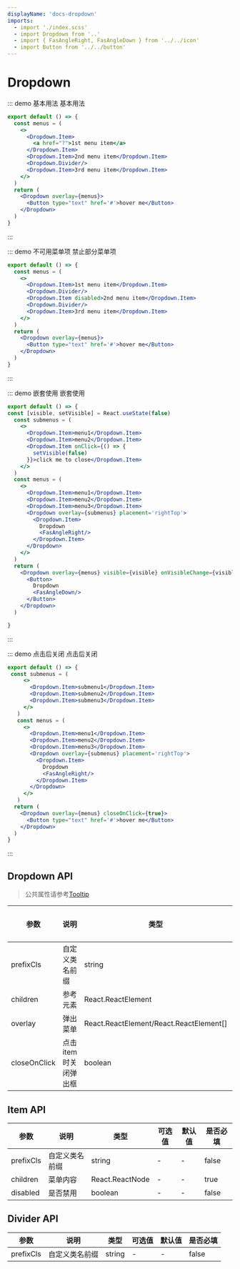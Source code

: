 ```yaml
---
displayName: 'docs-dropdown'
imports:
  - import './index.scss'
  - import Dropdown from '..'
  - import { FasAngleRight, FasAngleDown } from '../../icon'
  - import Button from '../../button'
---
```

# Dropdown

::: demo 基本用法
基本用法

```jsx
export default () => {
  const menus = (
    <>
      <Dropdown.Item>
        <a href="?">1st menu item</a>
      </Dropdown.Item>
      <Dropdown.Item>2nd menu item</Dropdown.Item>
      <Dropdown.Divider/>
      <Dropdown.Item>3rd menu item</Dropdown.Item>
    </>
  )
  return (
    <Dropdown overlay={menus}>
      <Button type="text" href='#'>hover me</Button>
    </Dropdown>
  )
}
```

:::

::: demo 不可用菜单项
禁止部分菜单项

```jsx
export default () => {
  const menus = (
    <>
      <Dropdown.Item>1st menu item</Dropdown.Item>
      <Dropdown.Divider/>
      <Dropdown.Item disabled>2nd menu item</Dropdown.Item>
      <Dropdown.Divider/>
      <Dropdown.Item>3rd menu item</Dropdown.Item>
    </>
  )
  return (
    <Dropdown overlay={menus}>
      <Button type="text" href='#'>hover me</Button>
    </Dropdown>
  )
}
```

:::

::: demo 嵌套使用
嵌套使用

```jsx
export default () => {
const [visible, setVisible] = React.useState(false)
  const submenus = (
    <>
      <Dropdown.Item>menu1</Dropdown.Item>
      <Dropdown.Item>menu2</Dropdown.Item>
      <Dropdown.Item onClick={() => {
        setVisible(false)
      }}>click me to close</Dropdown.Item>
    </>
  )
  const menus = (
    <>
      <Dropdown.Item>menu1</Dropdown.Item>
      <Dropdown.Item>menu2</Dropdown.Item>
      <Dropdown.Item>menu3</Dropdown.Item>
      <Dropdown overlay={submenus} placement='rightTop'>
        <Dropdown.Item>
          Dropdown
          <FasAngleRight/>
        </Dropdown.Item>
      </Dropdown>
    </>
  )
  return (
    <Dropdown overlay={menus} visible={visible} onVisibleChange={visible => setVisible(visible)}>
      <Button>
        Dropdown
        <FasAngleDown/>
      </Button>
    </Dropdown>
  )

}
```

:::

::: demo 点击后关闭
点击后关闭

```jsx
export default () => {
 const submenus = (
     <>
       <Dropdown.Item>submenu1</Dropdown.Item>
       <Dropdown.Item>submenu2</Dropdown.Item>
       <Dropdown.Item>submenu3</Dropdown.Item>
     </>
   )
   const menus = (
     <>
       <Dropdown.Item>menu1</Dropdown.Item>
       <Dropdown.Item>menu2</Dropdown.Item>
       <Dropdown.Item>menu3</Dropdown.Item>
       <Dropdown overlay={submenus} placement='rightTop'>
         <Dropdown.Item>
           Dropdown
           <FasAngleRight/>
         </Dropdown.Item>
       </Dropdown>
     </>
   )
  return (
    <Dropdown overlay={menus} closeOnClick={true}>
      <Button type="text" href='#'>hover me</Button>
    </Dropdown>
  )
}
```

:::

## Dropdown API

>公共属性请参考[Tooltip](#/tooltip)

| 参数   | 说明                                       | 类型            | 可选值 | 默认值 | 是否必填
| ------ | ------------------------------------------ | --------------- | ------ | ------ | --- |
| prefixCls | 自定义类名前缀            | string  | -  | -| false|
| children | 参考元素            | React.ReactElement  | -  | -| true|
| overlay | 弹出菜单            | React.ReactElement/React.ReactElement[]  | -  | -| true|
| closeOnClick | 点击item时关闭弹出框            | boolean  | -  | false | false|

## Item API

| 参数   | 说明                                       | 类型            | 可选值 | 默认值 | 是否必填
| ------ | ------------------------------------------ | --------------- | ------ | ------ | --- |
| prefixCls | 自定义类名前缀            | string  | -  | -| false|
| children | 菜单内容            | React.ReactNode | -  | -| true|
| disabled | 是否禁用            | boolean  | -  | -| false|

## Divider API

| 参数   | 说明                                       | 类型            | 可选值 | 默认值 | 是否必填
| ------ | ------------------------------------------ | --------------- | ------ | ------ | --- |
| prefixCls | 自定义类名前缀            | string  | -  | -| false|
